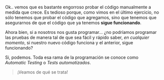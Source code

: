Ok.. vemos que es bastante engorroso probar el código manualmente a medida que crece. Es tedioso porque, como vimos en el último ejercicio, no sólo tenemos que probar el código que agregamos, sino que tenemos que asegurarnos de que el código que ya tenemos **sigue funcionando**.

Ahora bien, si a nosotros nos gusta programar... ¿no podríamos programar las pruebas de manera tal de que sea fácil y rápido saber, _en cualquier momento_,  si nuestro nuevo código funciona y el anterior, sigue funcionando?

Si, podemos. Toda esa rama de la programación se conoce como _Automatic Testing_ o _Tests automatizados_.

> ¡Veamos de qué se trata!